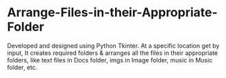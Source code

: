 # Arrange-Files-in-their-Appropriate-Folder
Developed and designed using Python Tkinter.
At a specific location get by input, It creates required folders & arranges all the files in their appropriate folders, like text files in Docs folder, imgs in Image folder, music in Music folder, etc.
